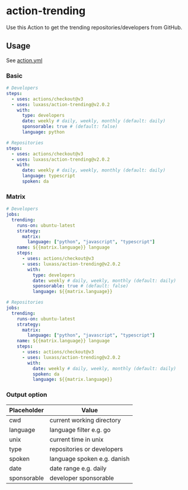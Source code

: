 # action-trending

Use this Action to get the trending repositories/developers from GitHub.

## Usage

See [action.yml](action.yml)

### Basic

```yaml
# Developers
steps:
  - uses: actions/checkout@v3
  - uses: luxass/action-trending@v2.0.2
    with:
      type: developers
      date: weekly # daily, weekly, monthly (default: daily)
      sponsorable: true # (default: false)
      language: python
```

```yaml
# Repositories
steps:
  - uses: actions/checkout@v3
  - uses: luxass/action-trending@v2.0.2
    with:
      date: weekly # daily, weekly, monthly (default: daily)
      language: typescript
      spoken: da
```

### Matrix

```yaml
# Developers
jobs:
  trending:
    runs-on: ubuntu-latest
    strategy:
      matrix:
        language: ["python", "javascript", "typescript"]
    name: ${{matrix.language}} language
    steps:
      - uses: actions/checkout@v3
      - uses: luxass/action-trending@v2.0.2
        with:
          type: developers
          date: weekly # daily, weekly, monthly (default: daily)
          sponsorable: true # (default: false)
          language: ${{matrix.language}}

```

```yaml
# Repositories
jobs:
  trending:
    runs-on: ubuntu-latest
    strategy:
      matrix:
        language: ["python", "javascript", "typescript"]
    name: ${{matrix.language}} language
    steps:
      - uses: actions/checkout@v3
      - uses: luxass/action-trending@v2.0.2
        with:
          date: weekly # daily, weekly, monthly (default: daily)
          spoken: da
          language: ${{matrix.language}}
```


### Output option
| Placeholder | Value                       |
|-------------|-----------------------------|
| cwd         | current working directory   |
| language    | language filter e.g. go     |
| unix        | current time in unix        |
| type        | repositories or developers  |
| spoken      | language spoken e.g. danish |
| date        | date range e.g. daily       |
| sponsorable | developer sponsorable       |
